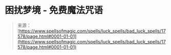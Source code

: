 <!--yml

category: 未分类

date: 2024-06-12 18:58:47

-->

# 困扰梦境 - 免费魔法咒语

> 来源：[https://www.spellsofmagic.com/spells/luck_spells/bad_luck_spells/17578/page.html#0001-01-01](https://www.spellsofmagic.com/spells/luck_spells/bad_luck_spells/17578/page.html#0001-01-01)

